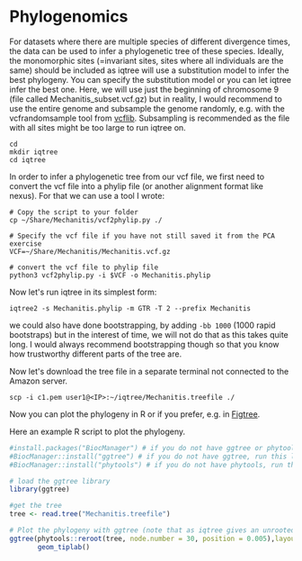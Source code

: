 # Phylogenomics

For datasets where there are multiple species of different divergence times, the data can be used to infer a phylogenetic tree of these species. Ideally, the monomorphic sites (=invariant sites, sites where all individuals are the same) should be included as iqtree will use a substitution model to infer the best phylogeny. You can specify the substitution model or you can let iqtree infer the best one. Here, we will use just the beginning of chromosome 9 (file called Mechanitis_subset.vcf.gz) but in reality, I would recommend to use the entire genome and subsample the genome randomly, e.g. with the vcfrandomsample tool from [vcflib](https://github.com/vcflib/vcflib). Subsampling is recommended as the file with all sites might be too large to run iqtree on.

```shell
cd
mkdir iqtree
cd iqtree
```
In order to infer a phylogenetic tree from our vcf file, we first need to convert the vcf file into a phylip file (or another alignment format like nexus). For that we can use a tool I wrote:

```shell
# Copy the script to your folder
cp ~/Share/Mechanitis/vcf2phylip.py ./

# Specify the vcf file if you have not still saved it from the PCA exercise
VCF=~/Share/Mechanitis/Mechanitis.vcf.gz

# convert the vcf file to phylip file
python3 vcf2phylip.py -i $VCF -o Mechanitis.phylip
```

Now let's run iqtree in its simplest form:
```shell
iqtree2 -s Mechanitis.phylip -m GTR -T 2 --prefix Mechanitis
```
we could also have done bootstrapping, by adding `-bb 1000` (1000 rapid bootstraps) but in the interest of time, we will not do that as this takes quite long. I would always recommend bootstrapping though so that you know how trustworthy different parts of the tree are.

Now let's download the tree file in a separate terminal not connected to the Amazon server.

```shell
scp -i c1.pem user1@<IP>:~/iqtree/Mechanitis.treefile ./
```

Now you can plot the phylogeny in R or if you prefer, e.g. in [Figtree](http://tree.bio.ed.ac.uk/software/figtree/).

Here an example R script to plot the phylogeny.

```r
#install.packages("BiocManager") # if you do not have ggtree or phytools, run this line by removing the #
#BiocManager::install("ggtree") # if you do not have ggtree, run this line by removing the #
#BiocManager::install("phytools") # if you do not have phytools, run this line by removing the #

# load the ggtree library
library(ggtree)

#get the tree
tree <- read.tree("Mechanitis.treefile")

# Plot the phylogeny with ggtree (note that as iqtree gives an unrooted phylogeny, we root it first with phytools::reroot)
ggtree(phytools::reroot(tree, node.number = 30, position = 0.005),layout='rectangular') +
       geom_tiplab()
```
